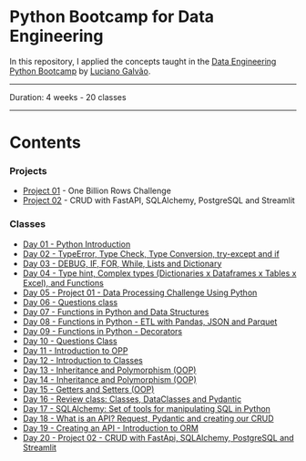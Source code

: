 # Python Bootcamp  for Data Engineering

In this repository, I applied the concepts taught in the [Data Engineering  Python Bootcamp](https://github.com/lvgalvao/data-engineering-roadmap/tree/main/bootcamp) by [Luciano Galvão](https://github.com/lvgalvao).

-------------------------

Duration: 4 weeks - 20 classes

 ------------------------
# Contents

### Projects
- [Project 01](https://github.com/lealre/one-billion-rows-challenge) - One Billion Rows Challenge
- [Project 02](https://github.com/lealre/crud-rental-properties) - CRUD with FastAPI, SQLAlchemy, PostgreSQL and Streamlit


### Classes
- [Day 01 - Python Introduction](https://github.com/lealre/bootcamp-de/tree/main/01)
- [Day 02 - TypeError, Type Check, Type Conversion, try-except and if](https://github.com/lealre/bootcamp-de/tree/main/02)
- [Day 03 - DEBUG, IF, FOR, While, Lists and Dictionary](https://github.com/lealre/bootcamp-de/tree/main/03)
- [Day 04 - Type hint, Complex types (Dictionaries x Dataframes x Tables x Excel), and Functions](https://github.com/lealre/bootcamp-de/tree/main/04)
- [Day 05 - Project 01 -  Data Processing Challenge Using Python](https://github.com/lealre/python-bootcamp-de/tree/main/05%20)
- [Day 06 - Questions class](https://github.com/lealre/bootcamp-de/tree/main/06)
- [Day 07 - Functions in Python and Data Structures](https://github.com/lealre/bootcamp-de/tree/main/07)
- [Day 08 - Functions in Python - ETL with Pandas, JSON and Parquet](https://github.com/lealre/bootcamp-de/tree/main/08)
- [Day 09 - Functions in Python - Decorators](https://github.com/lealre/bootcamp-de/tree/main/09)
- [Day 10 - Questions Class](https://github.com/lealre/bootcamp-de/tree/main/10)
- [Day 11 - Introduction to OPP](https://github.com/lealre/bootcamp-de/tree/main/11)
- [Day 12 - Introduction to Classes](https://github.com/lealre/bootcamp-de/tree/main/12)
- [Day 13 - Inheritance and Polymorphism (OOP)](https://github.com/lealre/bootcamp-de/tree/main/13)
- [Day 14 - Inheritance and Polymorphism (OOP)](https://github.com/lealre/bootcamp-de/tree/main/14)
- [Day 15 - Getters and Setters (OOP)](https://github.com/lealre/bootcamp-de/tree/main/15)
- [Day 16 - Review class: Classes, DataClasses and Pydantic](https://github.com/lealre/bootcamp-de/tree/main/16)
- [Day 17 - SQLAlchemy: Set of tools for manipulating SQL in Python](https://github.com/lealre/bootcamp-de/tree/main/17)
- [Day 18 - What is an API? Request, Pydantic and creating our CRUD](https://github.com/lealre/bootcamp-de/tree/main/18)
- [Day 19 - Creating an API - Introduction to ORM](https://github.com/lealre/bootcamp-de/tree/main/19)
- [Day 20 -  Project 02 - CRUD with FastApi, SQLAlchemy, PostgreSQL and Streamlit](https://github.com/lealre/bootcamp-de/tree/main/19)


